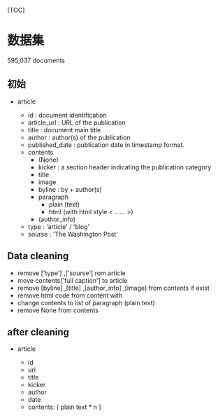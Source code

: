 [TOC]

# 数据集

595,037 documents

## 初始

* article

  * id : document identification
  * article_url : URL of the publication
  * title : document main title
  * author : author(s) of the publication
  *  published_date : publication date in timestamp format.
  * contents
    * (None)
    * kicker : a section header indicating the publication category
    * title
    * image
    * byline : by + author(s)
    * paragraph 
      * plain (text)
      * html (with html style < …… >)
    * (author_info)
  * type  : 'article' / 'blog'
  * sourse : 'The Washington Post'

## Data cleaning
  * remove ['type'] ,['sourse'] rom article
  * move contents['full caption'] to article
  * remove [byline] ,[title] ,[author_info] ,[image] from contents if exist
  * remove html code from content with 
  * change contents to list of paragraph (plain text)
  * remove None from contents

## after cleaning

* article

  - id
  - url
  - title
  - kicker
  - author
  - date
  - contents: [ plain text  * n ]
